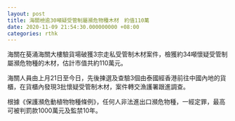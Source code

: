 ```yaml
---
layout: post
title: 海關檢逾30噸疑受管制屬瀕危物種木材　約值110萬
date: 2020-11-09 21:54:30.000000000 +08:00
categories: rthk
---
```


海關在葵涌海關大樓驗貨場破獲3宗走私受管制木材案件，檢獲約34噸懷疑受管制屬瀕危物種的木材，估計市值共約110萬元。

海關人員由上月21日至今日，先後揀選及查驗3個由泰國經香港前往中國內地的貨櫃，在貨櫃內發現3批懷疑受管制木材，案件轉交漁護署跟進調查。

根據《保護瀕危動植物物種條例》，任何人非法進出口瀕危物種，一經定罪，最高可被判罰款1000萬元及監禁10年。
